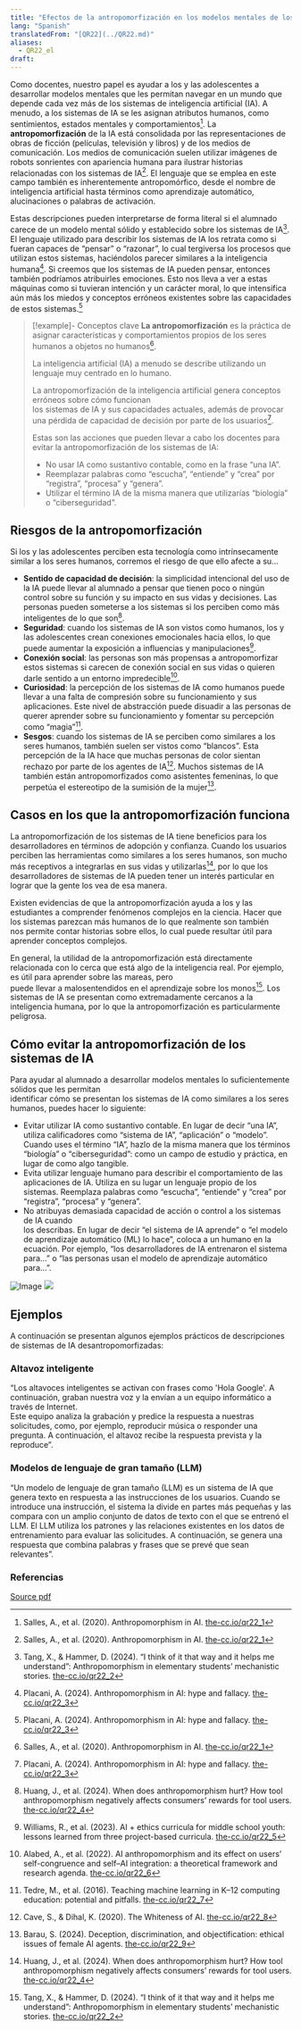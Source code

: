 ```yaml
---
title: "Efectos de la antropomorfización en los modelos mentales de los estudiantes acerca de la IA"
lang: "Spanish"
translatedFrom: "[QR22](../QR22.md)"
aliases:
  - QR22_el
draft:
---
```


Como docentes, nuestro papel es ayudar a los y las adolescentes a desarrollar modelos mentales que les permitan navegar en un mundo que depende cada vez más de los sistemas de inteligencia artificial (IA). A menudo, a los sistemas de IA se les asignan atributos humanos, como sentimientos, estados mentales y comportamientos[^1]. La **antropomorfización** de la IA está consolidada por las representaciones de obras de ficción (películas, televisión y libros) y de los medios de comunicación. Los medios de comunicación suelen utilizar imágenes de robots sonrientes con apariencia humana para ilustrar historias relacionadas con los sistemas de IA[^1]. El lenguaje que se emplea en este campo también es inherentemente antropomórfico, desde el nombre de inteligencia artificial hasta términos como aprendizaje automático, alucinaciones o palabras de activación.

Estas descripciones pueden interpretarse de forma literal si el alumnado carece de un modelo mental sólido y establecido sobre los sistemas de IA[^2]. El lenguaje utilizado para describir los sistemas de IA los retrata como si fueran capaces de “pensar” o “razonar”, lo cual tergiversa los procesos que utilizan estos sistemas, haciéndolos parecer similares a la inteligencia humana[^3]. Si creemos que los sistemas de IA pueden pensar, entonces también podríamos atribuirles emociones. Esto nos lleva a ver a estas máquinas como si tuvieran intención y un carácter moral, lo que intensifica aún más los miedos y conceptos erróneos existentes sobre las capacidades de estos sistemas.[^3]

> [!example]- Conceptos clave
> **La antropomorfización** es la práctica de asignar características y comportamientos propios de los seres humanos a objetos no humanos[^1].
> 
> La inteligencia artificial (IA) a menudo se describe utilizando un lenguaje muy centrado en lo humano.
> 
> La antropomorfización de la inteligencia artificial genera conceptos erróneos sobre cómo funcionan\
> los sistemas de IA y sus capacidades actuales, además de provocar una pérdida de capacidad de decisión por parte de los usuarios[^3].
> 
> Estas son las acciones que pueden llevar a cabo los docentes para evitar la antropomorfización de los sistemas de IA:
> 
> - No usar IA como sustantivo contable, como en la frase “una IA”.
> - Reemplazar palabras como “escucha”, “entiende” y “crea” por “registra”, “procesa” y “genera”.
> - Utilizar el término IA de la misma manera que utilizarías “biología” o “ciberseguridad”.

## Riesgos de la antropomorfización

Si los y las adolescentes perciben esta tecnología como intrínsecamente similar a los seres humanos, corremos el riesgo de que ello afecte a su...

- **Sentido de capacidad de decisión**: la simplicidad intencional del uso de la IA puede llevar al alumnado a pensar que tienen poco o ningún control sobre su función y su impacto en sus vidas y decisiones. Las personas pueden someterse a los sistemas si los perciben como más inteligentes de lo que son[^4].
- **Seguridad**: cuando los sistemas de IA son vistos como humanos, los y las adolescentes crean conexiones emocionales hacia ellos, lo que puede aumentar la exposición a influencias y manipulaciones[^5].
- **Conexión social**: las personas son más propensas a antropomorfizar estos sistemas si carecen de conexión social en sus vidas o quieren darle sentido a un entorno impredecible[^6].
- **Curiosidad**: la percepción de los sistemas de IA como humanos puede llevar a una falta de compresión sobre su funcionamiento y sus aplicaciones. Este nivel de abstracción puede disuadir a las personas de querer aprender sobre su funcionamiento y fomentar su percepción como “magia”[^7].
- **Sesgos**: cuando los sistemas de IA se perciben como similares a los seres humanos, también suelen ser vistos como “blancos”. Esta percepción de la IA hace que muchas personas de color sientan rechazo por parte de los agentes de IA[^8]. Muchos sistemas de IA también están antropomorfizados como asistentes femeninas, lo que perpetúa el estereotipo de la sumisión de la mujer[^9].

## Casos en los que la antropomorfización funciona

La antropomorfización de los sistemas de IA tiene beneficios para los desarrolladores en términos de adopción y confianza. Cuando los usuarios perciben las herramientas como similares a los seres humanos, son mucho más receptivos a integrarlas en sus vidas y utilizarlas[^4], por lo que los desarrolladores de sistemas de IA pueden tener un interés particular en lograr que la gente los vea de esa manera.

Existen evidencias de que la antropomorfización ayuda a los y las estudiantes a comprender fenómenos complejos en la ciencia. Hacer que los sistemas parezcan más humanos de lo que realmente son también\
nos permite contar historias sobre ellos, lo cual puede resultar útil para aprender conceptos complejos.

En general, la utilidad de la antropomorfización está directamente relacionada con lo cerca que está algo de la inteligencia real. Por ejemplo, es útil para aprender sobre las mareas, pero\
puede llevar a malosentendidos en el aprendizaje sobre los monos[^2]. Los sistemas de IA se presentan como extremadamente cercanos a la inteligencia humana, por lo que la antropomorfización es particularmente peligrosa.

## Cómo evitar la antropomorfización de los sistemas de IA

Para ayudar al alumnado a desarrollar modelos mentales lo suficientemente sólidos que les permitan\
identificar cómo se presentan los sistemas de IA como similares a los seres humanos, puedes hacer lo siguiente:

- Evitar utilizar IA como sustantivo contable. En lugar de decir “una IA”, utiliza calificadores como “sistema de IA”, “aplicación” o “modelo”. Cuando uses el término “IA”, hazlo de la misma manera que los términos “biología” o “ciberseguridad”: como un campo de estudio y práctica, en lugar de como algo tangible.
- Evita utilizar lenguaje humano para describir el comportamiento de las aplicaciones de IA. Utiliza en su lugar un lenguaje propio de los sistemas. Reemplaza palabras como “escucha”, “entiende” y “crea” por “registra”, “procesa” y “genera”.
- No atribuyas demasiada capacidad de acción o control a los sistemas de IA cuando\
  los describas. En lugar de decir “el sistema de IA aprende” o “el modelo de aprendizaje automático (ML) lo hace”, coloca a un humano en la ecuación. Por ejemplo, “los desarrolladores de IA entrenaron el sistema para…” o “las personas usan el modelo de aprendizaje automático para…”.

![Image](Image)
![](../assets/img/quickreads/placeholder.svg)
## Ejemplos

A continuación se presentan algunos ejemplos prácticos de descripciones de sistemas de IA desantropomorfizadas:

### Altavoz inteligente

“Los altavoces inteligentes se activan con frases como 'Hola Google'. A continuación, graban nuestra voz y la envían a un equipo informático a través de Internet.\
Este equipo analiza la grabación y predice la respuesta a nuestras solicitudes, como, por ejemplo, reproducir música o responder una pregunta. A continuación, el altavoz recibe la respuesta prevista y la reproduce”.

### Modelos de lenguaje de gran tamaño (LLM)

“Un modelo de lenguaje de gran tamaño (LLM) es un sistema de IA que genera texto en respuesta a las instrucciones de los usuarios. Cuando se introduce una instrucción, el sistema la divide en partes más pequeñas y las compara con un amplio conjunto de datos de texto con el que se entrenó el LLM. El LLM utiliza los patrones y las relaciones existentes en los datos de entrenamiento para evaluar las solicitudes. A continuación, se genera una respuesta que combina palabras y frases que se prevé que sean relevantes”.


### Referencias

[^1]: Salles, A., et al. (2020). Anthropomorphism in AI. [the-cc.io/qr22\_1](the-cc.io/qr22_1)

[^2]: Tang, X., & Hammer, D. (2024). “I think of it that way and it helps me understand”: Anthropomorphism in elementary students’ mechanistic stories. [the-cc.io/qr22\_2](the-cc.io/qr22_2)

[^3]: Placani, A. (2024). Anthropomorphism in AI: hype and fallacy. [the-cc.io/qr22\_3](the-cc.io/qr22_2)

[^4]: Huang, J., et al. (2024). When does anthropomorphism hurt? How tool anthropomorphism negatively affects consumers’ rewards for tool users. [the-cc.io/qr22\_4](the-cc.io/qr22_4)

[^5]: Williams, R., et al. (2023). AI + ethics curricula for middle school youth: lessons learned from three project-based curricula. [the-cc.io/qr22\_5](the-cc.io/qr22_5)

[^6]: Alabed, A., et al. (2022). AI anthropomorphism and its effect on users’ self-congruence and self–AI integration: a theoretical framework and research agenda. [the-cc.io/qr22\_6](the-cc.io/qr22_6)

[^7]: Tedre, M., et al. (2016). Teaching machine learning in K–12 computing education: potential and pitfalls. [the-cc.io/qr22\_7](the-cc.io/qr22_7)

[^8]: Cave, S., & Dihal, K. (2020). The Whiteness of AI. [the-cc.io/qr22\_8](the-cc.io/qr22_8)

[^9]: Barau, S. (2024). Deception, discrimination, and objectification: ethical issues of female AI agents. [the-cc.io/qr22\_9](the-cc.io/qr22_9)

[Source pdf](https://static.raspberrypi.org/files/curriculum/quickreads/22-Pedagogy_Summary_Anthropomorphism_2025.pdf)
